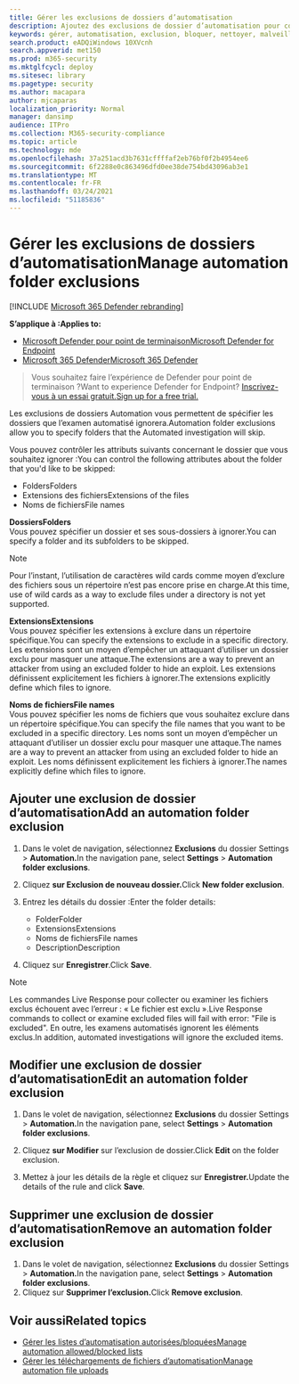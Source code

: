 ```yaml
---
title: Gérer les exclusions de dossiers d’automatisation
description: Ajoutez des exclusions de dossier d’automatisation pour contrôler les fichiers exclus d’un examen automatisé.
keywords: gérer, automatisation, exclusion, bloquer, nettoyer, malveillant
search.product: eADQiWindows 10XVcnh
search.appverid: met150
ms.prod: m365-security
ms.mktglfcycl: deploy
ms.sitesec: library
ms.pagetype: security
ms.author: macapara
author: mjcaparas
localization_priority: Normal
manager: dansimp
audience: ITPro
ms.collection: M365-security-compliance
ms.topic: article
ms.technology: mde
ms.openlocfilehash: 37a251acd3b7631cffffaf2eb76bf0f2b4954ee6
ms.sourcegitcommit: 6f2288e0c863496dfd0ee38de754bd43096ab3e1
ms.translationtype: MT
ms.contentlocale: fr-FR
ms.lasthandoff: 03/24/2021
ms.locfileid: "51185836"
---
```

# <a name="manage-automation-folder-exclusions"></a><span data-ttu-id="0ede3-104">Gérer les exclusions de dossiers d’automatisation</span><span class="sxs-lookup"><span data-stu-id="0ede3-104">Manage automation folder exclusions</span></span> 

[!INCLUDE [Microsoft 365 Defender rebranding](../../includes/microsoft-defender.md)]


<span data-ttu-id="0ede3-105">**S’applique à :**</span><span class="sxs-lookup"><span data-stu-id="0ede3-105">**Applies to:**</span></span>
- [<span data-ttu-id="0ede3-106">Microsoft Defender pour point de terminaison</span><span class="sxs-lookup"><span data-stu-id="0ede3-106">Microsoft Defender for Endpoint</span></span>](https://go.microsoft.com/fwlink/p/?linkid=2154037)
- [<span data-ttu-id="0ede3-107">Microsoft 365 Defender</span><span class="sxs-lookup"><span data-stu-id="0ede3-107">Microsoft 365 Defender</span></span>](https://go.microsoft.com/fwlink/?linkid=2118804)

><span data-ttu-id="0ede3-108">Vous souhaitez faire l’expérience de Defender pour point de terminaison ?</span><span class="sxs-lookup"><span data-stu-id="0ede3-108">Want to experience Defender for Endpoint?</span></span> [<span data-ttu-id="0ede3-109">Inscrivez-vous à un essai gratuit.</span><span class="sxs-lookup"><span data-stu-id="0ede3-109">Sign up for a free trial.</span></span>](https://www.microsoft.com/microsoft-365/windows/microsoft-defender-atp?ocid=docs-wdatp-automationexclusionfolder-abovefoldlink)

<span data-ttu-id="0ede3-110">Les exclusions de dossiers Automation vous permettent de spécifier les dossiers que l’examen automatisé ignorera.</span><span class="sxs-lookup"><span data-stu-id="0ede3-110">Automation folder exclusions allow you to specify folders that the Automated investigation will skip.</span></span> 

<span data-ttu-id="0ede3-111">Vous pouvez contrôler les attributs suivants concernant le dossier que vous souhaitez ignorer :</span><span class="sxs-lookup"><span data-stu-id="0ede3-111">You can control the following attributes about the folder that you'd like to be skipped:</span></span>
- <span data-ttu-id="0ede3-112">Folders</span><span class="sxs-lookup"><span data-stu-id="0ede3-112">Folders</span></span> 
- <span data-ttu-id="0ede3-113">Extensions des fichiers</span><span class="sxs-lookup"><span data-stu-id="0ede3-113">Extensions of the files</span></span>
- <span data-ttu-id="0ede3-114">Noms de fichiers</span><span class="sxs-lookup"><span data-stu-id="0ede3-114">File names</span></span>


<span data-ttu-id="0ede3-115">**Dossiers**</span><span class="sxs-lookup"><span data-stu-id="0ede3-115">**Folders**</span></span><br>
<span data-ttu-id="0ede3-116">Vous pouvez spécifier un dossier et ses sous-dossiers à ignorer.</span><span class="sxs-lookup"><span data-stu-id="0ede3-116">You can specify a folder and its subfolders to be skipped.</span></span> 


>[!NOTE]
><span data-ttu-id="0ede3-117">Pour l’instant, l’utilisation de caractères wild cards comme moyen d’exclure des fichiers sous un répertoire n’est pas encore prise en charge.</span><span class="sxs-lookup"><span data-stu-id="0ede3-117">At this time, use of wild cards as a way to exclude files under a directory is not yet supported.</span></span> 


<span data-ttu-id="0ede3-118">**Extensions**</span><span class="sxs-lookup"><span data-stu-id="0ede3-118">**Extensions**</span></span><br>
<span data-ttu-id="0ede3-119">Vous pouvez spécifier les extensions à exclure dans un répertoire spécifique.</span><span class="sxs-lookup"><span data-stu-id="0ede3-119">You can specify the extensions to exclude in a specific directory.</span></span> <span data-ttu-id="0ede3-120">Les extensions sont un moyen d’empêcher un attaquant d’utiliser un dossier exclu pour masquer une attaque.</span><span class="sxs-lookup"><span data-stu-id="0ede3-120">The extensions are a way to prevent an attacker from using an excluded folder to hide an exploit.</span></span> <span data-ttu-id="0ede3-121">Les extensions définissent explicitement les fichiers à ignorer.</span><span class="sxs-lookup"><span data-stu-id="0ede3-121">The extensions explicitly define which files to ignore.</span></span> 

<span data-ttu-id="0ede3-122">**Noms de fichiers**</span><span class="sxs-lookup"><span data-stu-id="0ede3-122">**File names**</span></span><br>
<span data-ttu-id="0ede3-123">Vous pouvez spécifier les noms de fichiers que vous souhaitez exclure dans un répertoire spécifique.</span><span class="sxs-lookup"><span data-stu-id="0ede3-123">You can specify the file names that you want to be excluded in a specific directory.</span></span> <span data-ttu-id="0ede3-124">Les noms sont un moyen d’empêcher un attaquant d’utiliser un dossier exclu pour masquer une attaque.</span><span class="sxs-lookup"><span data-stu-id="0ede3-124">The names are a way to prevent an attacker from using an excluded folder to hide an exploit.</span></span> <span data-ttu-id="0ede3-125">Les noms définissent explicitement les fichiers à ignorer.</span><span class="sxs-lookup"><span data-stu-id="0ede3-125">The names explicitly define which files to ignore.</span></span> 



## <a name="add-an-automation-folder-exclusion"></a><span data-ttu-id="0ede3-126">Ajouter une exclusion de dossier d’automatisation</span><span class="sxs-lookup"><span data-stu-id="0ede3-126">Add an automation folder exclusion</span></span>
1. <span data-ttu-id="0ede3-127">Dans le volet de navigation, sélectionnez **Exclusions** du dossier Settings  >  **Automation.**</span><span class="sxs-lookup"><span data-stu-id="0ede3-127">In the navigation pane, select **Settings** > **Automation folder exclusions**.</span></span>  

2. <span data-ttu-id="0ede3-128">Cliquez **sur Exclusion de nouveau dossier.**</span><span class="sxs-lookup"><span data-stu-id="0ede3-128">Click **New folder exclusion**.</span></span>  

3. <span data-ttu-id="0ede3-129">Entrez les détails du dossier :</span><span class="sxs-lookup"><span data-stu-id="0ede3-129">Enter the folder details:</span></span>

    - <span data-ttu-id="0ede3-130">Folder</span><span class="sxs-lookup"><span data-stu-id="0ede3-130">Folder</span></span>
    - <span data-ttu-id="0ede3-131">Extensions</span><span class="sxs-lookup"><span data-stu-id="0ede3-131">Extensions</span></span>
    - <span data-ttu-id="0ede3-132">Noms de fichiers</span><span class="sxs-lookup"><span data-stu-id="0ede3-132">File names</span></span>
    - <span data-ttu-id="0ede3-133">Description</span><span class="sxs-lookup"><span data-stu-id="0ede3-133">Description</span></span>
    

4. <span data-ttu-id="0ede3-134">Cliquez sur **Enregistrer**.</span><span class="sxs-lookup"><span data-stu-id="0ede3-134">Click **Save**.</span></span>

>[!NOTE]
> <span data-ttu-id="0ede3-135">Les commandes Live Response pour collecter ou examiner les fichiers exclus échouent avec l’erreur : « Le fichier est exclu ».</span><span class="sxs-lookup"><span data-stu-id="0ede3-135">Live Response commands to collect or examine excluded files will fail with error: "File is excluded".</span></span> <span data-ttu-id="0ede3-136">En outre, les examens automatisés ignorent les éléments exclus.</span><span class="sxs-lookup"><span data-stu-id="0ede3-136">In addition, automated investigations will ignore the excluded items.</span></span>

## <a name="edit-an-automation-folder-exclusion"></a><span data-ttu-id="0ede3-137">Modifier une exclusion de dossier d’automatisation</span><span class="sxs-lookup"><span data-stu-id="0ede3-137">Edit an automation folder exclusion</span></span> 
1. <span data-ttu-id="0ede3-138">Dans le volet de navigation, sélectionnez **Exclusions** du dossier Settings  >  **Automation.**</span><span class="sxs-lookup"><span data-stu-id="0ede3-138">In the navigation pane, select **Settings** > **Automation folder exclusions**.</span></span> 

2. <span data-ttu-id="0ede3-139">Cliquez **sur Modifier** sur l’exclusion de dossier.</span><span class="sxs-lookup"><span data-stu-id="0ede3-139">Click **Edit** on the folder exclusion.</span></span>  

3. <span data-ttu-id="0ede3-140">Mettez à jour les détails de la règle et cliquez sur **Enregistrer.**</span><span class="sxs-lookup"><span data-stu-id="0ede3-140">Update the details of the rule and click **Save**.</span></span>

## <a name="remove-an-automation-folder-exclusion"></a><span data-ttu-id="0ede3-141">Supprimer une exclusion de dossier d’automatisation</span><span class="sxs-lookup"><span data-stu-id="0ede3-141">Remove an automation folder exclusion</span></span> 
1. <span data-ttu-id="0ede3-142">Dans le volet de navigation, sélectionnez **Exclusions** du dossier Settings  >  **Automation.**</span><span class="sxs-lookup"><span data-stu-id="0ede3-142">In the navigation pane, select **Settings** > **Automation folder exclusions**.</span></span>  
2. <span data-ttu-id="0ede3-143">Cliquez sur **Supprimer l’exclusion.**</span><span class="sxs-lookup"><span data-stu-id="0ede3-143">Click **Remove exclusion**.</span></span> 


## <a name="related-topics"></a><span data-ttu-id="0ede3-144">Voir aussi</span><span class="sxs-lookup"><span data-stu-id="0ede3-144">Related topics</span></span>
- [<span data-ttu-id="0ede3-145">Gérer les listes d’automatisation autorisées/bloquées</span><span class="sxs-lookup"><span data-stu-id="0ede3-145">Manage automation allowed/blocked lists</span></span>](manage-indicators.md)
- [<span data-ttu-id="0ede3-146">Gérer les téléchargements de fichiers d’automatisation</span><span class="sxs-lookup"><span data-stu-id="0ede3-146">Manage automation file uploads</span></span>](manage-automation-file-uploads.md)
